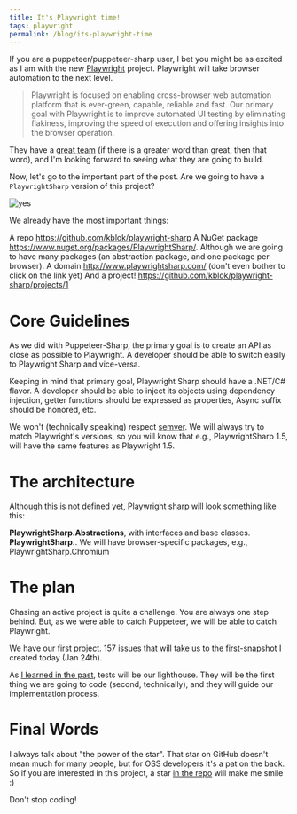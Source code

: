```yaml
---
title: It's Playwright time!
tags: playwright
permalink: /blog/its-playwright-time
---
```


If you are a puppeteer/puppeteer-sharp user, I bet you might be as excited as I am with the new [Playwright](https://github.com/microsoft/playwright) project. Playwright will take browser automation to the next level.

> Playwright is focused on enabling cross-browser web automation platform that is ever-green, capable, reliable and fast. Our primary goal with Playwright is to improve automated UI testing by eliminating flakiness, improving the speed of execution and offering insights into the browser operation.

They have a [great team](https://github.com/microsoft/playwright/graphs/contributors) (if there is a greater word than great, then that word), and I'm looking forward to seeing what they are going to build.

Now, let's go to the important part of the post. Are we going to have a `PlaywrightSharp` version of this project?

![yes](https://media2.giphy.com/media/10Jpr9KSaXLchW/giphy.gif?cid=790b7611f42ab6c5c6cf35c80cf2a14aff294637a1a6ef38&rid=giphy.gif)

We already have the most important things:

A repo https://github.com/kblok/playwright-sharp
A NuGet package https://www.nuget.org/packages/PlaywrightSharp/. Although we are going to have many packages (an abstraction package, and one package per browser).
A domain http://www.playwrightsharp.com/ (don't even bother to click on the link yet)
And a project! https://github.com/kblok/playwright-sharp/projects/1

# Core Guidelines

As we did with Puppeteer-Sharp, the primary goal is to create an API as close as possible to Playwright. A developer should be able to switch easily to Playwright Sharp and vice-versa.

Keeping in mind that primary goal, Playwright Sharp should have a .NET/C# flavor. A developer should be able to inject its objects using dependency injection, getter functions should be expressed as properties, Async suffix should be honored, etc.

We won't (technically speaking) respect [semver](https://semver.org/). We will always try to match Playwright's versions, so you will know that e.g., PlaywrightSharp 1.5, will have the same features as Playwright 1.5.

# The architecture

Although this is not defined yet, Playwright sharp will look something like this:

**PlaywrightSharp.Abstractions**, with interfaces and base classes.
**PlaywrightSharp.<BrowserEngine>**. We will have browser-specific packages, e.g., PlaywrightSharp.Chromium

# The plan

Chasing an active project is quite a challenge. You are always one step behind. But, as we were able to catch Puppeteer, we will be able to catch Playwright.

We have our [first project](https://github.com/kblok/playwright-sharp/projects/1). 157 issues that will take us to the [first-snapshot](https://github.com/kblok/playwright/tree/first-snapshot) I created today (Jan 24th).

As [I learned in the past](http://www.hardkoded.com/blogs/how-to-start-an-oss-project), tests will be our lighthouse. They will be the first thing we are going to code (second, technically), and they will guide our implementation process.

# Final Words

I always talk about "the power of the star". That star on GitHub doesn't mean much for many people, but for OSS developers it's a pat on the back. So if you are interested in this project, a star [in the repo](https://github.com/kblok/playwright-sharp) will make me smile :)

Don't stop coding!
